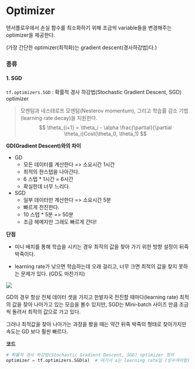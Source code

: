 # Optimizer

텐서플로우에서 손실 함수를 최소화하기 위해 조금씩 variable들을 변경해주는 optimizer을 제공한다.

(가장 간단한 optimizer(최적화)는 gradient descent(경사하강법)다.)



### 종류

#### 1. SGD

`tf.optimizers.SGD` : 확률적 경사 하강법(Stochastic Gradient Descent, SGD) optimizer

> 모멘텀과 네스테로프 모멘텀(Nesterov momentum), 그리고 학습률 감소 기법(learning rate decay)을 지원한다.
> $$
> \theta_{i+1} = \theta_i - \alpha \frac{\partial}{\partial \theta_i}Cost(\theta_0, \theta_1)
> $$

**GD(Gradient Descent)와의 차이**

- GD
  - 모든 데이터를 계산한다 => 소요시간 1시간
  - 최적의 한스텝을 나아간다.
  - 6 스텝 * 1시간 = 6시간
  - 확실한데 너무 느리다.
- SGD
  - 일부 데이터만 계산한다 => 소요시간 5분
  - 빠르게 전진한다.
  - 10 스텝 * 5분 => 50분
  - 조금 헤메지만 그래도 빠르게 간다!



**단점** 

- 미니 배치를 통해 학습을 시키는 경우 최적의 값을 찾아 가기 위한 방향 설정이 뒤죽 박죽이다.

- learning rate가 낮으면 학습하는데 오래 걸리고, 너무 크면 최적의 값을 찾지 못하는 문제가 있다. (GD도 마찬가지)

![](https://t1.daumcdn.net/cfile/tistory/9961913359D86B9833)

GD의 경우 항상 전체 데이터 셋을 가지고 한발자국 전진할 때마다(learning rate) 최적의 값을 찾아 나아가고 있는 모습을 볼수 있지만, SGD는 Mini-batch 사이즈 만큼 조금씩 돌려서 최적의 값으로 가고 있다. 

그러나 최적값을 찾아 나아가는 과정을 봤을 때는 약간 뒤죽 박죽의 형태로 찾아가지만 속도는 GD 보다 훨씬 빠르다.

**코드**

```python
# 확률적 경사 하강법(Stochastic Gradient Descent, SGD) optimizer 정의
optimizer = tf.optimizers.SGD(a)  # 여기서 a는 learning rate임 (상수여야함) 
```


